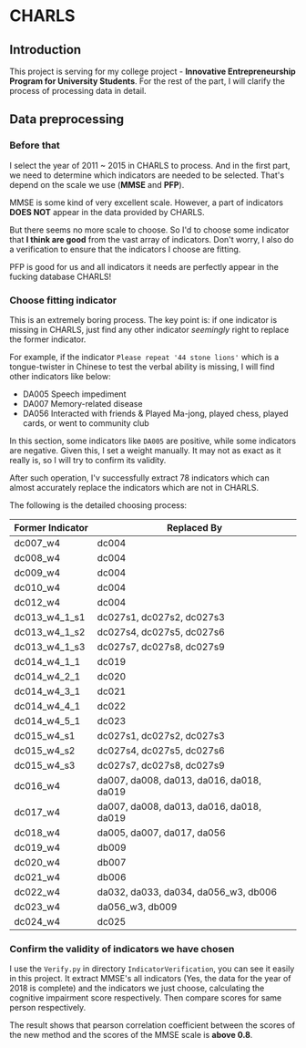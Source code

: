 # CHARLS
## Introduction
This project is serving for my college project - **Innovative Entrepreneurship Program for University Students**. For the rest of the part, I will clarify the process of processing data in detail.

## Data preprocessing
### Before that
I select the year of 2011 ~ 2015 in CHARLS to process. And in the first part, we need to determine which indicators are needed to be selected. That's depend on the scale we use (**MMSE** and **PFP**).

MMSE is some kind of very excellent scale. However, a part of indicators **DOES NOT** appear in the data provided by CHARLS.

But there seems no more scale to choose. So I'd to choose some indicator that **I think are good** from the vast array of indicators. Don't worry, I also do a verification to ensure that the indicators I choose are fitting.

PFP is good for us and all indicators it needs are perfectly appear in the fucking database CHARLS!

### Choose fitting indicator
This is an extremely boring process. The key point is: if one indicator is missing in CHARLS, just find any other indicator *seemingly* right to replace the former indicator.

For example, if the indicator `Please repeat '44 stone lions'` which is a tongue-twister in Chinese to test the verbal ability is missing, I will find other indicators like below:
- DA005 Speech impediment
- DA007 Memory-related disease
- DA056 Interacted with friends & Played Ma-jong, played chess, played cards, or went to community club

In this section, some indicators like `DA005` are positive, while some indicators are negative. Given this, I set a weight manually. It may not as exact as it really is, so I will try to confirm its validity.

After such operation, I'v successfully extract 78 indicators which can almost accurately replace the indicators which are not in CHARLS.

The following is the detailed choosing process:

|Former Indicator|Replaced By|
|-|-|
|dc007_w4|dc004|
|dc008_w4|dc004|
|dc009_w4|dc004|
|dc010_w4|dc004|
|dc012_w4|dc004|
|dc013_w4_1_s1|dc027s1, dc027s2, dc027s3|
|dc013_w4_1_s2|dc027s4, dc027s5, dc027s6|
|dc013_w4_1_s3|dc027s7, dc027s8, dc027s9|
|dc014_w4_1_1|dc019|
|dc014_w4_2_1|dc020|
|dc014_w4_3_1|dc021|
|dc014_w4_4_1|dc022|
|dc014_w4_5_1|dc023|
|dc015_w4_s1|dc027s1, dc027s2, dc027s3|
|dc015_w4_s2|dc027s4, dc027s5, dc027s6|
|dc015_w4_s3|dc027s7, dc027s8, dc027s9|
|dc016_w4|da007, da008, da013, da016, da018, da019|
|dc017_w4|da007, da008, da013, da016, da018, da019|
|dc018_w4|da005, da007, da017, da056|
|dc019_w4|db009|
|dc020_w4|db007|
|dc021_w4|db006|
|dc022_w4|da032, da033, da034, da056_w3, db006|
|dc023_w4|da056_w3, db009|
|dc024_w4|dc025|


### Confirm the validity of indicators we have chosen

I use the `Verify.py` in directory `IndicatorVerification`, you can see it easily in this project. It extract MMSE's all indicators (Yes, the data for the year of 2018 is complete) and the indicators we just choose, calculating the cognitive impairment score respectively. Then compare scores for same person respectively.

The result shows that pearson correlation coefficient between the scores of the new method and the scores of the MMSE scale is **above 0.8**.



